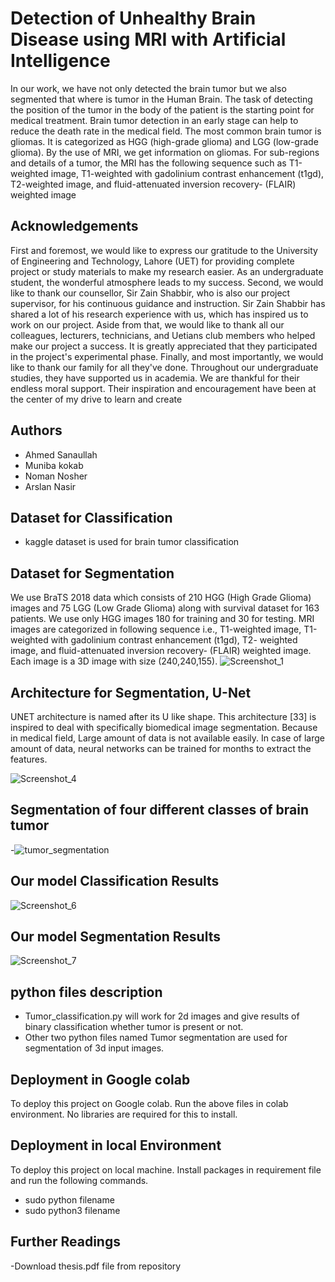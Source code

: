 
# Detection of Unhealthy Brain Disease using MRI with Artificial Intelligence

In our work, we have not only detected the brain tumor but we also segmented that
where is tumor in the Human Brain. The task of detecting the position of the tumor in the body
of the patient is the starting point for medical treatment. Brain tumor detection in an early stage
can help to reduce the death rate in the medical field. The most common brain tumor is gliomas.
It is categorized as HGG (high-grade glioma) and LGG (low-grade glioma). By the use of MRI,
we get information on gliomas. For sub-regions and details of a tumor, the MRI has the
following sequence such as T1-weighted image, T1-weighted with gadolinium contrast
enhancement (t1gd), T2-weighted image, and fluid-attenuated inversion recovery- (FLAIR)
weighted image
## Acknowledgements

 First and foremost, we would like to express our gratitude to the University of Engineering and Technology, Lahore (UET) for providing complete project or study materials to make my research easier. As an undergraduate student, the wonderful atmosphere leads to my success. Second, we would like to thank our counsellor, Sir Zain Shabbir, who is also our project supervisor, for his continuous guidance and instruction. Sir Zain Shabbir has shared a lot of his research experience with us, which has inspired us to work on our project. Aside from that, we would like to thank all our colleagues, lecturers, technicians, and Uetians club members who helped make our project a success. It is greatly appreciated that they participated in the project's experimental phase. Finally, and most importantly, we would like to thank our family for all they've done. Throughout our undergraduate studies, they have supported us   in academia. We are thankful for their endless moral support. Their inspiration and encouragement have been at the center of my drive to learn and create
  
  
## Authors

- Ahmed Sanaullah
- Muniba kokab
- Noman Nosher
- Arslan Nasir
## Dataset for Classification
- kaggle dataset is used for brain tumor classification

## Dataset for Segmentation
We use BraTS 2018 data which consists of 210 HGG (High Grade Glioma) images and 75 
LGG (Low Grade Glioma) along with survival dataset for 163 patients. We use only HGG 
images 180 for training and 30 for testing. MRI images are categorized in following sequence 
i.e., T1-weighted image, T1-weighted with gadolinium contrast enhancement (t1gd), T2-
weighted image, and fluid-attenuated inversion recovery- (FLAIR) weighted image. Each 
image is a 3D image with size (240,240,155).
![Screenshot_1](https://user-images.githubusercontent.com/87497905/131785385-36f37ad5-5067-4dcc-8a48-eab8dba5f150.png)

## Architecture for Segmentation, U-Net
UNET architecture is named after its U like shape. This architecture [33] is inspired to deal 
with specifically biomedical image segmentation. Because in medical field, Large amount of 
data is not available easily. In case of large amount of data, neural networks can be trained for 
months to extract the features. 

![Screenshot_4](https://user-images.githubusercontent.com/87497905/131785547-058cd70c-839c-4bfe-8ed4-91898ebc37db.png)

## Segmentation of four different classes of brain tumor

-![tumor_segmentation](https://user-images.githubusercontent.com/87497905/131783353-07d29f4e-f2e0-4043-a2c0-6063f072b749.jpg)
## Our model Classification Results

![Screenshot_6](https://user-images.githubusercontent.com/87497905/131785539-28772a7b-db08-4001-95d7-0c219505841f.png)
## Our model Segmentation Results

![Screenshot_7](https://user-images.githubusercontent.com/87497905/131785543-55fbd1bf-d2a5-433d-9227-ada3aa7375ed.png)
## python files description
- Tumor_classification.py will work for 2d images and give results of binary classification whether tumor is present or not.
- Other two python files named Tumor segmentation are used for segmentation of 3d input images.


  
## Deployment in Google colab

To deploy this project on Google colab.
Run the above files in colab environment. No libraries are required for this to install. 

## Deployment in local Environment

To deploy this project on local machine. Install packages in requirement file and run the following commands.
- sudo python filename
- sudo python3 filename
## Further Readings
-Download thesis.pdf file from repository
